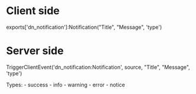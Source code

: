 # Client side
exports['dn_notification']:Notification("Title", "Message", 'type')

# Server side
TriggerClientEvent('dn_notification:Notification', source, "Title", "Message", 'type')

Types: 
	- success
	- info
	- warning
	- error
    - notice
